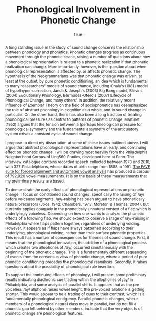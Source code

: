 ---
layout: paper
title: "Phonological Involvement in Phonetic Change"
year: 2012
author: [ { name: "Josef Fruehwald", url: "http://www.ling.upenn.edu/~joseff/" }]
abstract: "<p>A long standing issue in the study of sound change concerns the relationship between phonology and phonetics. Phonetic
changes progress as continuous movement through the phonetic space, raising a number of questions about how a phonological
representation is related to a phonetic realization if that phonetic realization can change. More importantly, however, is 
the question about when phonological representation is affected by, or affects phonetic change. The hypothesis of 
the Neogrammarians was that phonetic change was driven, at least at the outset, by pure phonetic conditioning, an idea which is 
fundamental to many reasearchers' models of sound change, including Ohala's (1981) model of hypo/hyper-correction, 
Janda & Joseph's (2003) Big Bang model, Blevins' (2004) Evolutionary Phonology, Bermudez-Otero's (2007) 
Lifecycle of Phonological Change, and many others'. In addition, the relatively recent influence of Exemplar Theory on the field of 
sociophonetics has deemphasized the role of abstract phonology in cognition as a whole, and in sound change in particular. On the 
other hand, there has also been a long tradition of treating phonological pressures as central to patterns of phonetic change.
Martinet (1952) argues that the tension between a (perhaps teleological) pressure for phonological symmetry and the fundamental
assymetry of the articulatory system drives a constant cycle of sound change.</p>

<p>I propose to direct my dissertation at some of these issues outlined above. I will argue that abstract phonological representations
have an early, and continuing effect on phonetic change. I will be drawing most heavilly from the Philadelphia 
Neighborhood Corpus of Ling560 Studies, developed here at Penn. The interview catalogue contains recorded speech collected between 
1973 and 2010, with 327 Philadelphians, whose dates of birth range from 1888 to 1991. <a href = 'http://fave.ling.upenn.edu/'>The FAVE suite for forced alignment and
automated vowel analysis</a> has produced a corpus of 792,920 vowel measurements. It is on the basis of these measurements that my
preliminary results are based.</p>

<p>To demonstrate the early effects of phonological representations on phonetic change, I focus on conditioned sound changes,
specifically the raising of /ay/ before voiceless segments. /ay/-raising has been argued to have phonetically natural precursors
(Joos, 1942; Chambers, 1973; Moreton & Thomas, 2004), but currently applies opaquely in the phonetically unnatural context of a flap
which is underlyingly voiceless. Depending on how one wants to analyze the phonetic effects of a following flap, we should expect to
observe a stage of /ay/-raising in Philadelphia where flaps pattern together, regardless of underlying voicing. However, it appears
as if flaps have always patterned according to their underlying, phonological voicing, rather than their surface phonetic
properties. This result has a number of consequences for theories of sound change. First, it means that the phonological innovation, 
the addition of a phonological process which creates two allophones of /ay/, occurred simultaneously with the beginning of the 
phonetic change. This is a fundamentaly different sequencing of events from the consensus view of phonetic change, where a period of 
pure phonetic conditioning precedes the phonological reanalysis. Secondly, it raises questions about the possibility of phonological
rule insertion.</p>

<p>To support the continuing effects of phonology, I will present some preliminary results indicating diachronic cue trading within the allophones of /ay/ in Philadelphia, and some analysis of parallel shifts. It appears that as the pre-voiceless /ay/ allphone raises
vowel height, the pre-voiced allphone is getting shorter. This would appear to be a trading of cues to their contrast, which is a 
fundamentally phonological contigency. Parallel phonetic changes, where members of a phonological natural class move in parallel, but 
do not fill a phonetic gap left behind by other members, indicate that the very objects of phonetic change are phonological features. </p>"
presented: []
published: []
docs: [{format: "Proposal Manuscript", url: "/papers/fruehwald_proposal.pdf", local: true},
		{format: "Slides (view in Adobe Reader for animations)", url: "/papers/fruehwald_proposal_defense.pdf", local: true},
		{format: "Slides source (knitr Rnw)", url: "/papers/fruehwald_proposal_defense.Rnw", local: true},
		{format: "R source code", url: "/papers/fruehwald_proposal_defense.R", local: true}
]
categories: [diss, proposal]
comments: true
---